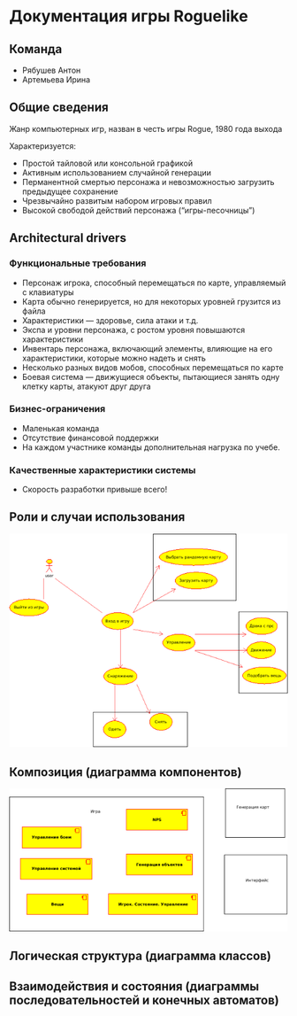 # Документация игры Roguelike
## Команда
- Рябушев Антон
- Артемьева Ирина

## Общие сведения
Жанр компьютерных игр, назван в честь игры Rogue, 1980 года выхода

Характеризуется:
- Простой тайловой или консольной графикой
- Активным использованием случайной генерации
- Перманентной смертью персонажа и невозможностью загрузить предыдущее сохранение
- Чрезвычайно развитым набором игровых правил
- Высокой свободой действий персонажа (“игры-песочницы”)


## Architectural drivers

### Функциональные требования
- Персонаж игрока, способный перемещаться по карте,
управляемый с клавиатуры
- Карта обычно генерируется, но для некоторых уровней грузится
из файла
- Характеристики — здоровье, сила атаки и т.д.
- Экспа и уровни персонажа, с ростом уровня повышаются
характеристики
- Инвентарь персонажа, включающий элементы, влияющие на его
характеристики, которые можно надеть и снять
- Несколько разных видов мобов, способных перемещаться по
карте
- Боевая система — движущиеся объекты, пытающиеся занять
одну клетку карты, атакуют друг друга
### Бизнес-ограничения
- Маленькая команда
- Отсутствие финансовой поддержки
- На каждом участнике команды дополнительная нагрузка по учебе.

### Качественные характеристики системы
- Скорость разработки привыше всего!

## Роли и случаи использования
![useCaseDiagram](./useCaseDiagram.png)
## Композиция (диаграмма компонентов)
![componentDiagram](./componentDiagram.png)
## Логическая структура (диаграмма классов)
## Взаимодействия и состояния (диаграммы последовательностей и конечных автоматов)
